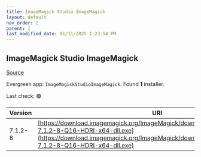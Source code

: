 ```yaml
---
title: ImageMagick Studio ImageMagick
layout: default
nav_order: 2
parent: I
last_modified_date: 01/11/2025 1:23:54 PM
---
```


## ImageMagick Studio ImageMagick

[Source](https://imagemagick.org/)

Evergreen app: `ImageMagickStudioImageMagick`. Found **1** installer.

Last check: 🟢

| Version | URI                                                                                                                                                                                                                |
| ------- | ------------------------------------------------------------------------------------------------------------------------------------------------------------------------------------------------------------------ |
| 7.1.2-8 | [https://download.imagemagick.org/ImageMagick/download/binaries/ImageMagick-7.1.2-8-Q16-HDRI-x64-dll.exe](https://download.imagemagick.org/ImageMagick/download/binaries/ImageMagick-7.1.2-8-Q16-HDRI-x64-dll.exe) |
